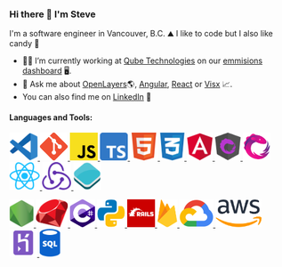 ### Hi there 👋 I'm Steve

I'm a software engineer in Vancouver, B.C. ⛰ I like to code  but I also like candy 🍬

- 👨‍💻 I’m currently working at [Qube Technologies](https://www.qubeiot.com) on our [emmisions dashboard](https://youtu.be/ZMrm_jjsc_k) 🖥️. 
- 💬 Ask me about [OpenLayers](https://github.com/openlayers/openlayers)🌎, [Angular](https://github.com/angular/angular), [React](https://github.com/facebook/react) or [Visx](https://github.com/airbnb/visx) 📈.
- You can also find me on [LinkedIn](https://www.linkedin.com/in/sdrpengmeng/) 💼

#### Languages and Tools:
<p>
  <a href="https://code.visualstudio.com/">
    <img src="https://github.com/quicklikerabbit/quicklikerabbit/blob/master/vscode.png" alt="VS Code" height="50"/>
  </a>
  <a href="https://git-scm.com/">
    <img src="https://github.com/quicklikerabbit/quicklikerabbit/blob/master/git.png" alt="Git" height="50"/>
  </a>
  <a href="https://developer.mozilla.org/en-US/docs/Web/JavaScript">
    <img src="https://github.com/quicklikerabbit/quicklikerabbit/blob/master/js.png" alt="JavaScript" height="50"/>
  </a>
  <a href="https://www.typescriptlang.org/">
    <img src="https://github.com/quicklikerabbit/quicklikerabbit/blob/master/typescript.png" alt="Typescript" height="50"/>
  </a>
  <a href="https://developer.mozilla.org/en-US/docs/Web/HTML">
    <img src="https://github.com/quicklikerabbit/quicklikerabbit/blob/master/html.png" alt="HTML" height="50"/>
  </a>
  <a href="https://developer.mozilla.org/en-US/docs/Web/CSS">
    <img src="https://github.com/quicklikerabbit/quicklikerabbit/blob/master/css.png" alt="CSS" height="50"/>
  </a>
  <a href="https://angular.io/">
    <img src="https://github.com/quicklikerabbit/quicklikerabbit/blob/master/angular.png" alt="Angular" height="50"/>
  </a>
  <a href="https://ngrx.io/">
    <img src="https://github.com/quicklikerabbit/quicklikerabbit/blob/master/ngrx.png" alt="NgRx" height="50"/>
  </a>
  <a href="https://rxjs.dev/">
    <img src="https://github.com/quicklikerabbit/quicklikerabbit/blob/master/rxjs.png" alt="RxJS" height="50"/>
  </a>
  <a href="https://reactjs.org/">
    <img src="https://github.com/quicklikerabbit/quicklikerabbit/blob/master/react.png" alt="React" height="50"/>
  </a>
  <a href="https://redux.js.org/">
    <img src="https://github.com/quicklikerabbit/quicklikerabbit/blob/master/redux.png" alt="Redux" height="50"/>
  </a>
  <a href="https://openlayers.org/">
    <img src="https://github.com/quicklikerabbit/quicklikerabbit/blob/master/openlayers.png" alt="OpenLayers" height="50"/>
  </a>
</p>
<p>
  <a href="https://nodejs.org/en/">
    <img src="https://github.com/quicklikerabbit/quicklikerabbit/blob/master/node.png" alt="Node.js" height="50"/>
  </a>
  <a href="https://www.ruby-lang.org/en/">
    <img src="https://github.com/quicklikerabbit/quicklikerabbit/blob/master/ruby.png" alt="Ruby" height="50"/>
  </a>
  <a href="https://docs.microsoft.com/en-us/dotnet/csharp/">
    <img src="https://github.com/quicklikerabbit/quicklikerabbit/blob/master/c-sharp.png" alt="C-Sharp" height="50"/>
  </a>
  <a href="https://www.python.org/">
    <img src="https://github.com/quicklikerabbit/quicklikerabbit/blob/master/python.png" alt="Python" height="50"/>
  </a>
  <a href="https://rubyonrails.org/">
    <img src="https://github.com/quicklikerabbit/quicklikerabbit/blob/master/rails.png" alt="Ruby on Rails" height="50"/>
  </a>
  <a href="https://firebase.google.com/">
    <img src="https://github.com/quicklikerabbit/quicklikerabbit/blob/master/firebase.png" alt="Firebase" height="50"/>
  </a>
  <a href="https://cloud.google.com/">
    <img src="https://github.com/quicklikerabbit/quicklikerabbit/blob/master/google-cloud.png" alt="Google Cloud" height="50"/>
  </a>
  <a href="https://aws.amazon.com/">
    <img src="https://github.com/quicklikerabbit/quicklikerabbit/blob/master/aws.png" alt="Amazon Web Services" height="50"/>
  </a>
  <a href="https://www.heroku.com/">
    <img src="https://github.com/quicklikerabbit/quicklikerabbit/blob/master/heroku.png" alt="Heroku" height="50"/>
  </a>
  <a href="https://www.postgresql.org/">
    <img src="https://github.com/quicklikerabbit/quicklikerabbit/blob/master/sql.png" alt="SQL" height="50"/>
  </a>
</p>
